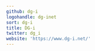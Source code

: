 ```yaml
---
github: dg-i
logohandle: dg-inet
sort: dg-i
title: DG-i
twitter: dg_i
website: 'https://www.dg-i.net/'
---
```

